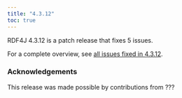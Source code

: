 ```yaml
---
title: "4.3.12"
toc: true
---
```

RDF4J 4.3.12 is a patch release that fixes 5 issues.

For a complete overview, see [all issues fixed in 4.3.12](https://github.com/eclipse/rdf4j/milestone/105?closed=1).

### Acknowledgements

This release was made possible by contributions from ???
